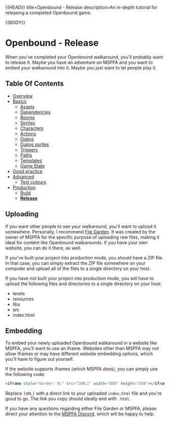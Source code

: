 {{HEAD}}
title=Openbound - Release
description=An in-depth tutorial for releasing a completed Openbound game.

{{BODY}}

# Openbound - Release

When you've completed your Openbound walkaround, you'll probably want to release it. Maybe you have an adventure on MSPFA and you want to embed your walkaround into it. Maybe you just want to let people play it.

## Table Of Contents

-   [Overview](./openbound-overview)
-   [Basics](./openbound-basics)
    -   [Assets](./openbound-assets)
    -   [Dependencies](./openbound-dependencies)
    -   [Rooms](./openbound-rooms)
    -   [Sprites](./openbound-sprites)
    -   [Characters](./openbound-characters)
    -   [Actions](./openbound-actions)
    -   [Dialog](./openbound-dialog)
    -   [Dialog sprites](./openbound-dialog-sprites)
    -   [Triggers](./openbound-triggers)
    -   [Paths](./openbound-paths)
    -   [Templates](./openbound-templates)
    -   [Game State](./openbound-gamestate)
-   [Good practice](./openbound-good-practice)
-   [Advanced](./openbound-advanced)
    -   [Text colours](./openbound-text-colours)
-   [Production](./openbound-production)
    -   [Build](./openbound-build)
    -   [**Release**](openbound-release)

## Uploading

If you want other people to see your walkaround, you'll want to upload it somewhere. Personally, I recommend [File Garden](https://filegarden.com/). It was created by the owner of MSPFA for the specific purpose of uploading raw files, making it ideal for content like Openbound walkarounds. If you have your own website, you can do it there, as well.

If you've built your project into production mode, you should have a ZIP file. In that case, you can simply extract the ZIP file somewhere on your computer and upload all of the files to a single directory on your host.

If you have not built your project into production mode, you will have to upload the following files and directories to a single directory on your host:

-   levels
-   resources
-   libs
-   src
-   index.html

## Embedding

To embed your newly uploaded Openbound walkaround in a website like MSPFA, you'll want to use an iframe. Websites other than MSPFA may not allow iframes or may have different website embedding options, which you'll have to figure out yourself.

If the website supports iframes (which MSPFA does), you can simply use the following code:

```html
<iframe style="border: 0;" src="[URL]" width="650" height="450"></iframe>
```

Replace `[URL]` with a direct link to your uploaded `index.html` file and you're good to go. The link you copy should ideally end with `.html`.

If you have any questions regarding either File Garden or MSPFA, please direct your attention to the [MSPFA Discord](https://discord.gg/EC5acgG), which will be happy to help.
